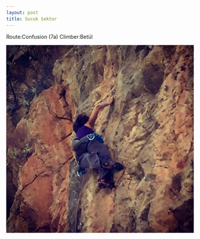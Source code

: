 ```yaml
---
layout: post
title: Sucuk Sektor
---
```

Route:Confusion (7a) Climber:Betül

![](/img/uploads/5E08F199-4FF6-4410-BE4E-CF9A6C34F1C1.JPG)
